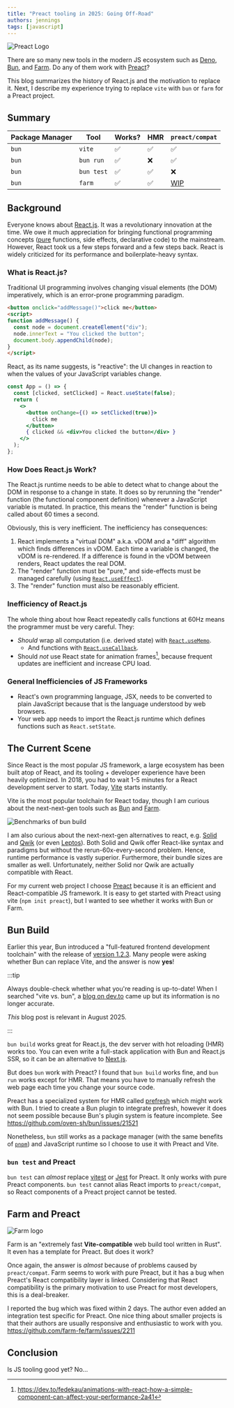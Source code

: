 ```yaml
---
title: "Preact tooling in 2025: Going Off-Road"
authors: jennings
tags: [javascript]
---
```


![Preact Logo](https://raw.githubusercontent.com/preactjs/preact/8b0bcc927995c188eca83cba30fbc83491cc0b2f/logo.svg?sanitize=true)

There are so many new tools in the modern JS ecosystem such as
[Deno](https://deno.com/), [Bun](https://bun.com/), and
[Farm](https://farmfe.org/). Do any of them work with
[Preact](https://preactjs.com/)?

This blog summarizes the history of React.js and the motivation to replace it.
Next, I describe my experience trying to replace `vite` with `bun` or `farm`
for a Preact project.

<!--truncate-->

## Summary

| Package Manager | Tool       | Works? | HMR | `preact/compat` |
|-----------------|------------|--------|-----|-----------------|
| `bun`           | `vite`     | ✅     | ✅  | ✅              |
| `bun`           | `bun run`  | ✅     | ❌  | ✅              |
| `bun`           | `bun test` | ✅     | ✅  | ❌              |
| `bun`           | `farm`     | ✅     | ✅  | [WIP](#farm-and-preact) |

## Background

Everyone knows about [React.js](https://react.dev/). It was a revolutionary
innovation at the time. We owe it much appreciation for bringing functional
programming concepts ([pure](https://react.dev/learn/keeping-components-pure)
functions, side effects, declarative code) to the mainstream. However, React
took us a few steps forward and a few steps back. React is widely criticized
for its performance and boilerplate-heavy syntax.

### What is React.js?

Traditional UI programming involves changing visual elements (the DOM)
imperatively, which is an error-prone programming paradigm.

```html
<button onclick="addMessage()">click me</button>
<script>
function addMessage() {
  const node = document.createElement("div");
  node.innerText = "You clicked the button";
  document.body.appendChild(node);
}
</script>
```

React, as its name suggests, is "reactive": the UI changes in reaction to when
the values of your JavaScript variables change.

```jsx
const App = () => {
  const [clicked, setClicked] = React.useState(false);
  return (
    <>
      <button onChange={() => setClicked(true)}>
        click me
      </button>
      { clicked && <div>You clicked the button</div> }
    </>
  );
};
```

### How Does React.js Work?

The React.js runtime needs to be able to detect what to change about the DOM
in response to a change in state. It does so by rerunning the "render" function
(the functional component definition) whenever a JavaScript variable is mutated.
In practice, this means the "render" function is being called about 60 times a
second.

Obviously, this is very inefficient. The inefficiency has consequences:

1. React implements a "virtual DOM" a.k.a. vDOM and a "diff" algorithm which
   finds differences in vDOM. Each time a variable is changed, the vDOM is
   re-rendered. If a difference is found in the vDOM between renders, React
   updates the real DOM.
2. The "render" function must be "pure," and side-effects must be managed
   carefully (using [`React.useEffect`](https://react.dev/reference/react/useEffect)).
3. The "render" function must also be reasonably efficient.

### Inefficiency of React.js

The whole thing about how React repeatedly calls functions at 60Hz means the
programmer must be very careful. They:

- _Should_ wrap all computation (i.e. derived state) with
  [`React.useMemo`](https://react.dev/reference/react/useMemo).
  - And functions with [`React.useCallback`](https://react.dev/reference/react/useCallback).
- Should _not_ use React state for animation frames[^1], because frequent
  updates are inefficient and increase CPU load.

[^1]: https://dev.to/fedekau/animations-with-react-how-a-simple-component-can-affect-your-performance-2a41

### General Inefficiencies of JS Frameworks

- React's own programming language, JSX, needs to be converted to plain
  JavaScript because that is the language understood by web browsers.
- Your web app needs to import the React.js runtime which defines
  functions such as `React.setState`.

## The Current Scene

Since React is the most popular JS framework, a large ecosystem has been built
atop of React, and its tooling + developer experience have been heavily
optimized. In 2018, you had to wait 1-5 minutes for a React development server
to start. Today, [Vite](https://vite.dev/) starts instantly.

Vite is the most popular toolchain for React today, though I am curious about
the next-next-gen tools such as [Bun](https://bun.com/) and [Farm](https://farmfe.org/).

![Benchmarks of `bun build`](https://bun.com/images/bundler-speed.png)

I am also curious about the next-next-gen alternatives to react, e.g.
[Solid](https://www.solidjs.com/) and [Qwik](https://qwik.dev/) (or even
[Leptos](https://leptos.dev/)). Both Solid and Qwik offer React-like syntax and
paradigms but without the rerun-60x-every-second problem. Hence, runtime
performance is vastly superior. Furthermore, their bundle sizes are smaller as
well. Unfortunately, neither Solid nor Qwik are actually compatible with React.

For my current web project I choose [Preact](https://preactjs.com/) because it
is an efficient and React-compatible JS framework. It is easy to get started
with Preact using vite (`npm init preact`), but I wanted to see whether it works
with Bun or Farm.

## Bun Build

Earlier this year, Bun introduced a "full-featured frontend development toolchain"
with the release of [version 1.2.3](https://bun.com/blog/bun-v1.2.3). Many
people were asking whether Bun can replace Vite, and the answer is now **yes**!

:::tip

Always double-check whether what you're reading is up-to-date! When I searched
"vite vs. bun", a [blog on dev.to](https://dev.to/this-is-learning/why-use-vite-when-bun-is-also-a-bundler-vite-vs-bun-2723)
came up but its information is no longer accurate.

_This_ blog post is relevant in August 2025.

:::

`bun build` works great for React.js, the dev server with hot reloading (HMR)
works too. You can even write a full-stack application with Bun and React.js
SSR, so it can be an alternative to [Next.js](https://nextjs.org/).

But does `bun` work with Preact? I found that `bun build` works fine, and
`bun run` works except for HMR. That means you have to manually refresh the
web page each time you change your source code.

Preact has a specialized system for HMR called [prefresh](https://github.com/preactjs/prefresh)
which might work with Bun. I tried to create a Bun plugin to integrate
prefresh, however it does not seem possible because Bun's plugin system is
feature incomplete. See https://github.com/oven-sh/bun/issues/21521

Nonetheless, `bun` still works as a package manager (with the same benefits of
[`pnpm`](https://pnpm.io/)) and JavaScript runtime so I choose to use it with
Preact and Vite.

### `bun test` and Preact

`bun test` can _almost_ replace [vitest](https://vitest.dev/) or
[Jest](https://jestjs.io/) for Preact. It only works with pure Preact components.
`bun test` cannot alias React imports to `preact/compat`, so React components
of a Preact project cannot be tested.

## Farm and Preact

![Farm logo](https://github.com/farm-fe/farm/blob/04f2bfc2ccdab946fdae9aafe71b6825eaedaee9/assets/logo.png?raw=true)

Farm is an "extremely fast **Vite-compatible** web build tool written in Rust".
It even has a template for Preact. But does it work?

Once again, the answer is _almost_ because of problems caused by
`preact/compat`. Farm seems to work with pure Preact, but it has a bug when
Preact's React compatibility layer is linked. Considering that React
compatibility is the primary motivation to use Preact for most developers,
this is a deal-breaker.

I reported the bug which was fixed within 2 days. The author even added an
integration test specific for Preact. One nice thing about smaller projects is
that their authors are usually responsive and enthusiastic to work with you.
https://github.com/farm-fe/farm/issues/2211

## Conclusion

Is JS tooling good yet? No&hellip;

